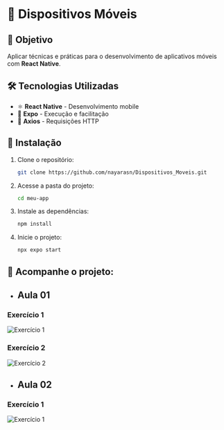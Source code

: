 # 📱 Dispositivos Móveis

## 🎯 Objetivo
Aplicar técnicas e práticas para o desenvolvimento de aplicativos móveis com **React Native**.

## 🛠 Tecnologias Utilizadas
- ⚛️ **React Native** - Desenvolvimento mobile
- 🚀 **Expo** - Execução e facilitação
- 🔗 **Axios** - Requisições HTTP

## 🚀 Instalação
1. Clone o repositório:
   ```sh
   git clone https://github.com/nayarasn/Dispositivos_Moveis.git
   ```
2. Acesse a pasta do projeto:
   ```sh
   cd meu-app
   ```
3. Instale as dependências:
   ```sh
   npm install
   ```
4. Inicie o projeto:
   ```sh
   npx expo start
   ```

## 📌 Acompanhe o projeto:

- ## Aula 01 
### Exercício 1
![Exercício 1](img/Exercicio1-aula1.jpeg)
### Exercício 2
![Exercício 2](img/Exercicio2-aula1.jpeg)
- ## Aula 02 
### Exercício 1
![Exercício 1](img/Exercicio1-aula2.jpeg)
